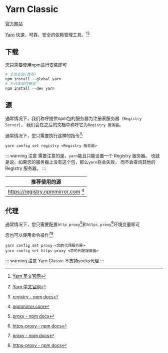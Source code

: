 # Yarn Classic

[官方网站](https://classic.yarnpkg.com/)

[Yarn](https://yarnpkg.com/) 快速、可靠、安全的依赖管理工具。[^official][^official cn]

[^official]:[Yarn 英文官网](https://classic.yarnpkg.com/)
[^official cn]:[Yarn 中文官网](https://classic.yarnpkg.cn/)
## 下载

您只需要使用npm进行安装即可

```powershell
# 全局安装(推荐)
npm install --global yarn
# 为仓库单独安装
npm install --dev yarn
```

## 源

通常情况下，我们称呼提供npm包的服务器为注册表服务器（`Registry Server`），
我们会在之后的文档中称呼它为`Registry 服务器`。

通常情况下，您只需要执行这样的指令[^docs]:
```shell
yarn config set registry <Registry 服务器>
```

::: warning 注意
需要注意的是，`yarn`能且只能设置一个 Registry 服务器。
也就是说，如果您的服务器上没有这个包，那么`yarn`将会失败，
而不会查询其他的 Registry 服务器。
:::

|推荐使用的源|
|-|
|https://registry.npmmirror.com [^npmmirror]|

<!-- 没有找到 Yarn Classic 对应的文档 -->
[^docs]: [registry - npm docs](https://docs.npmjs.com/cli/v9/using-npm/config#registry)
[^npmmirror]: [npmmirror.com](https://npmmirror.com)

## 代理

通常情况下，您只需要配置`http_proxy`[^proxy]和`https_proxy`[^https-proxy]环境变量即可

您也可以使用命令操作[^proxy][^https-proxy]
```shell
yarn config set proxy <您的代理服务器>
yarn config set https-proxy <您的代理服务器>
```
::: warning 注意
Yarn Classic 不支持socks代理
:::

<!-- 没有找到 Yarn Classic 对应的文档 -->
[^proxy]: [proxy - npm docs](https://docs.npmjs.com/cli/v9/using-npm/config#proxy)
[^https-proxy]: [https-proxy - npm docs](https://docs.npmjs.com/cli/v9/using-npm/config#https-proxy)
